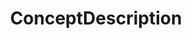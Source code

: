 --- 
id: concept-description-v3rc02 
title: ConceptDescription 
sidebar_label: ConceptDescription 
---